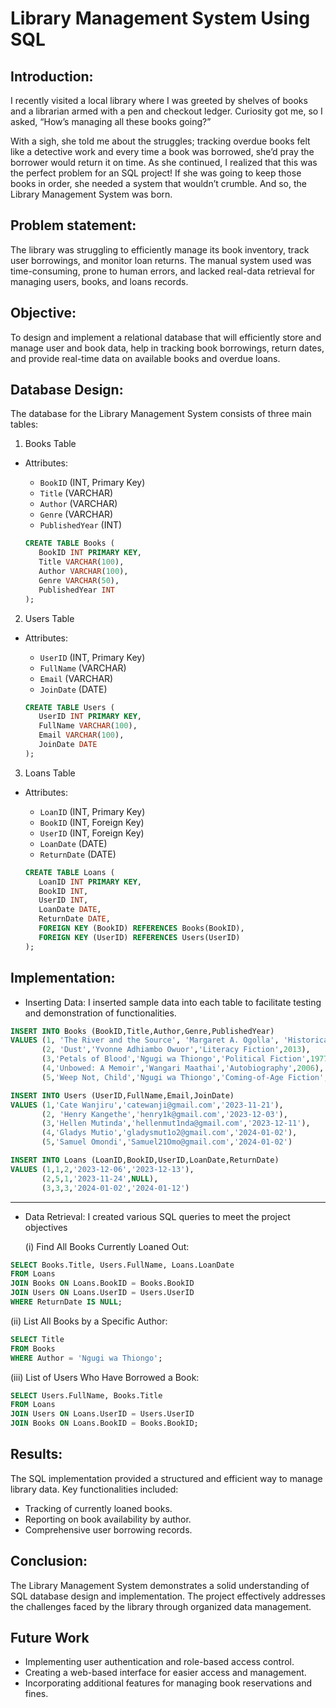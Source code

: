 # Library Management System Using SQL 

## Introduction:
I recently visited a local library where I was greeted by shelves of books and a librarian armed with a pen and checkout ledger. Curiosity got me, so I asked, “How’s managing all these books going?”

With a sigh, she told me about the struggles; tracking overdue books felt like a detective work and every time a book was borrowed, she’d pray the borrower would return it on time. As she continued, I realized that this was the perfect problem for an SQL project! If she was going to keep those books in order, she needed a system that wouldn’t crumble. And so, the Library Management System was born.

## Problem statement:
The library was struggling to efficiently manage its book inventory, track user borrowings, and monitor loan returns. The manual system used was time-consuming, prone to human errors, and lacked real-data retrieval for managing users, books, and loans records.

## Objective:
To design and implement a relational database that will efficiently store and manage user and book data, help in tracking book borrowings, return dates, and provide real-time data on available books and overdue loans.

## Database Design:
The database for the Library Management System consists of three main tables:

1. Books Table

  - Attributes:
      - `BookID` (INT, Primary Key)
      - `Title` (VARCHAR)
      - `Author` (VARCHAR)
      - `Genre` (VARCHAR)
      - `PublishedYear` (INT)

    ```sql
    CREATE TABLE Books (
       BookID INT PRIMARY KEY,
       Title VARCHAR(100),
       Author VARCHAR(100),
       Genre VARCHAR(50),
       PublishedYear INT
    );
    ```
   

2. Users Table

  - Attributes:
      - `UserID` (INT, Primary Key)
      - `FullName` (VARCHAR)
      - `Email` (VARCHAR)
      - `JoinDate` (DATE)

    ```sql
    CREATE TABLE Users (
       UserID INT PRIMARY KEY,
       FullName VARCHAR(100),
       Email VARCHAR(100),
       JoinDate DATE
    );
    ```


3. Loans Table

  - Attributes:
      - `LoanID` (INT, Primary Key)
      - `BookID` (INT, Foreign Key)
      - `UserID` (INT, Foreign Key)
      - `LoanDate` (DATE)
      - `ReturnDate` (DATE)

    ```sql
    CREATE TABLE Loans (
       LoanID INT PRIMARY KEY,
       BookID INT,
       UserID INT,
       LoanDate DATE,
       ReturnDate DATE,
       FOREIGN KEY (BookID) REFERENCES Books(BookID),
       FOREIGN KEY (UserID) REFERENCES Users(UserID)
    );
    ```

## Implementation:

- Inserting Data: I inserted sample data into each table to facilitate testing and demonstration of functionalities.

```sql
INSERT INTO Books (BookID,Title,Author,Genre,PublishedYear)
VALUES (1, 'The River and the Source', 'Margaret A. Ogolla', 'Historical Fiction',1994),
       (2, 'Dust','Yvonne Adhiambo Owuor','Literacy Fiction',2013),
       (3,'Petals of Blood','Ngugi wa Thiongo','Political Fiction',1977),
       (4,'Unbowed: A Memoir','Wangari Maathai','Autobiography',2006),
       (5,'Weep Not, Child','Ngugi wa Thiongo','Coming-of-Age Fiction',1964)

INSERT INTO Users (UserID,FullName,Email,JoinDate)
VALUES (1,'Cate Wanjiru','catewanji@gmail.com','2023-11-21'),
       (2, 'Henry Kangethe','henry1k@gmail.com','2023-12-03'),
       (3,'Hellen Mutinda','hellenmut1nda@gmail.com','2023-12-11'),
       (4,'Gladys Mutio','gladysmut1o2@gmail.com','2024-01-02'),
       (5,'Samuel Omondi','Samuel21Omo@gmail.com','2024-01-02')

INSERT INTO Loans (LoanID,BookID,UserID,LoanDate,ReturnDate)
VALUES (1,1,2,'2023-12-06','2023-12-13'),
       (2,5,1,'2023-11-24',NULL),
       (3,3,3,'2024-01-02','2024-01-12')
```

----------

- Data Retrieval: I created various SQL queries to meet the project objectives
    
   (i)  Find All Books Currently Loaned Out:
      
```sql
SELECT Books.Title, Users.FullName, Loans.LoanDate
FROM Loans
JOIN Books ON Loans.BookID = Books.BookID
JOIN Users ON Loans.UserID = Users.UserID
WHERE ReturnDate IS NULL;
```

   (ii)  List All Books by a Specific Author:
     
```sql
SELECT Title
FROM Books
WHERE Author = 'Ngugi wa Thiongo';
```

   (iii)  List of Users Who Have Borrowed a Book:

```sql
SELECT Users.FullName, Books.Title
FROM Loans
JOIN Users ON Loans.UserID = Users.UserID
JOIN Books ON Loans.BookID = Books.BookID;
```

## Results:
The SQL implementation provided a structured and efficient way to manage library data. 
Key functionalities included:

 - Tracking of currently loaned books.
 - Reporting on book availability by author.
 - Comprehensive user borrowing records.

## Conclusion:
The Library Management System demonstrates a solid understanding of SQL database design and implementation. The project effectively addresses the challenges faced by the library through organized data management. 

## Future Work

  - Implementing user authentication and role-based access control.
  - Creating a web-based interface for easier access and management.
  - Incorporating additional features for managing book reservations and fines.
